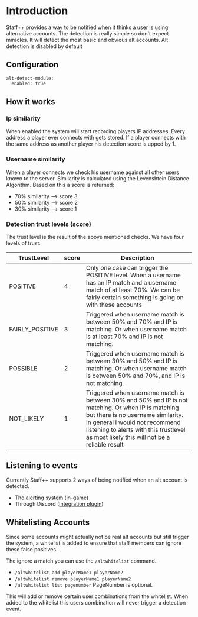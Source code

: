 # Introduction
Staff++ provides a way to be notified when it thinks a user is using alternative accounts.
The detection is really simple so don't expect miracles. It will detect the most basic and obvious alt accounts.
Alt detection is disabled by default

## Configuration
```
alt-detect-module:
  enabled: true
```

## How it works

### Ip similarity
When enabled the system will start recording players IP addresses. Every address a player ever connects with gets stored.
If a player connects with the same address as another player his detection score is upped by 1.

### Username similarity
When a player connects we check his username against all other users known to the server.
Similarity is calculated using the Levenshtein Distance Algorithm.
Based on this a score is returned:

- 70% similarity --> score 3
- 50% similarity --> score 2
- 30% similarity --> score 1

### Detection trust levels (score)
The trust level is the result of the above mentioned checks.
We have four levels of trust:

| TrustLevel | score | Description |
|---|---|---|
|POSITIVE|4|Only one case can trigger the POSITIVE level. When a username has an IP match and a username match of at least 70%. We can be fairly certain something is going on with these accounts|
|FAIRLY_POSITIVE|3|Triggered when username match is between 50% and 70% and IP is matching. Or when username match is at least 70% and IP is not matching.|
|POSSIBLE|2|Triggered when username match is between 30% and 50% and IP is matching. Or when username match is between 50% and 70%, and IP is not matching.|
|NOT_LIKELY|1|Triggered when username match is between 30% and 50% and IP is not matching. Or when IP is matching but there is no username similarity. In general I would not recommend listening to alerts with this trustlevel as most likely this will not be a reliable result|

## Listening to events
Currently Staff++ supports 2 ways of being notified when an alt account is detected.
- The [alerting system](https://github.com/garagepoort/StaffPlusPlus/wiki/Alerting-System) (in-game)
- Through Discord ([Integration plugin](https://github.com/garagepoort/StaffPlusPlus/wiki/Discord-Integration))

## Whitelisting Accounts
Since some accounts might actually not be real alt accounts but still trigger the system, a whitelist is added to ensure that staff members can ignore these false positives.

The ignore a match you can use the `/altwhitelist` command.
- `/altwhitelist add playerName1 playerName2`
- `/altwhitelist remove playerName1 playerName2`
- `/altwhitelist list pagenumber` PageNumber is optional.

This will add or remove certain user combinations from the whitelist. When added to the whitelist this users combination will never trigger a detection event.


 